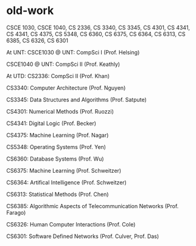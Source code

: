 # old-work
CSCE 1030, CSCE 1040, CS 2336, CS 3340, CS 3345, CS 4301, CS 4341, CS 4341, CS 4375, CS 5348, CS 6360, CS 6375, CS 6364, CS 6313, CS 6385, CS 6326, CS 6301

At UNT:
CSCE1030 @ UNT: CompSci I (Prof. Helsing)

CSCE1040 @ UNT: CompSci II (Prof. Keathly)

At UTD:
CS2336: CompSci II (Prof. Khan) 

CS3340: Computer Architecture (Prof. Nguyen)

CS3345: Data Structures and Algorithms (Prof. Satpute)

CS4301: Numerical Methods (Prof. Ruozzi)

CS4341: Digital Logic (Prof. Becker)

CS4375: Machine Learning (Prof. Nagar)

CS5348: Operating Systems (Prof. Yen)

CS6360: Database Systems (Prof. Wu)

CS6375: Machine Learning (Prof. Schweitzer)

CS6364: Artifical Intelligence (Prof. Schweitzer)

CS6313: Statistical Methods (Prof. Chen)

CS6385: Algorithmic Aspects of Telecommunication Networks (Prof. Farago)

CS6326: Human Computer Interactions (Prof. Cole)

CS6301: Software Defined Networks (Prof. Culver, Prof. Das)
